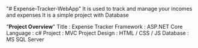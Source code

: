 "# Expense-Tracker-WebApp" 
It is used to track and manage your incomes and expenses
It is a simple project with Database

"**Project Overview**"
Title : Expense Tracker
Framework : ASP.NET Core
Language : c#
Project : MVC Project
Design : HTML / CSS / JS
Database : MS SQL Server
